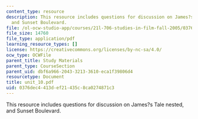 ```yaml
---
content_type: resource
description: This resource includes questions for discussion on James?s Tale nested,
  and Sunset Boulevard.
file: /ol-ocw-studio-app/courses/21l-706-studies-in-film-fall-2005/0376dec4413def21435c8ca0274871c3_unit_10.pdf
file_size: 14760
file_type: application/pdf
learning_resource_types: []
license: https://creativecommons.org/licenses/by-nc-sa/4.0/
ocw_type: OCWFile
parent_title: Study Materials
parent_type: CourseSection
parent_uid: dbf6a966-2043-3213-3610-eca1f39806d4
resourcetype: Document
title: unit_10.pdf
uid: 0376dec4-413d-ef21-435c-8ca0274871c3
---
```

This resource includes questions for discussion on James?s Tale nested, and Sunset Boulevard.